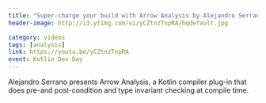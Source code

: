 ```yaml
---
title: "Super-charge your build with Arrow Analysis by Alejandro Serrano Mena"
header-image: http://i3.ytimg.com/vi/yCZtnzTnpRA/hqdefault.jpg

category: videos
tags: [analysis]
link: https://youtu.be/yCZtnzTnpRA
event: Kotlin Dev Day
---
```

Alejandro Serrano presents Arrow Analysis, a Kotlin compiler plug-in that does pre-and post-condition and type invariant checking at compile time.

